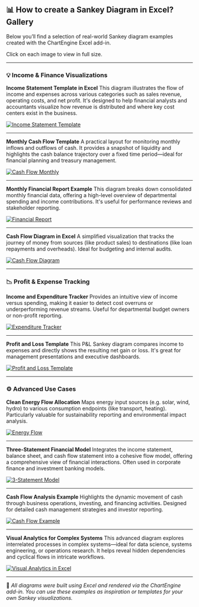 ## 📊 How to create a Sankey Diagram in Excel? Gallery

Below you’ll find a selection of real-world Sankey diagram examples created with the ChartEngine Excel add-in.

Click on each image to view in full size.

---

### 💡 Income & Finance Visualizations

**Income Statement Template in Excel** 
This diagram illustrates the flow of income and expenses across various categories such as sales revenue, operating costs, and net profit. It's designed to help financial analysts and accountants visualize how revenue is distributed and where key cost centers exist in the business.

[![Income Statement Template](./Sankey%20Diagram%20-%20Income-Statment-Templates-in-Excel.png)](./Sankey%20Diagram%20-%20Income-Statment-Templates-in-Excel.png)

---

**Monthly Cash Flow Template**
A practical layout for monitoring monthly inflows and outflows of cash. It provides a snapshot of liquidity and highlights the cash balance trajectory over a fixed time period—ideal for financial planning and treasury management.

[![Cash Flow Monthly](./Sankey%20Diagram%20-%20Monthly-Cash-Flow-Template-in-Excel.png)](./Sankey%20Diagram%20-%20Monthly-Cash-Flow-Template-in-Excel.png)

---

**Monthly Financial Report Example**
This diagram breaks down consolidated monthly financial data, offering a high-level overview of departmental spending and income contributions. It's useful for performance reviews and stakeholder reporting.

[![Financial Report](./Sankey%20Diagram%20-%20Monthly-Financial-Report-Template-in-Excel.png)](./Sankey%20Diagram%20-%20Monthly-Financial-Report-Template-in-Excel.png)

---

**Cash Flow Diagram in Excel**
A simplified visualization that tracks the journey of money from sources (like product sales) to destinations (like loan repayments and overheads). Ideal for budgeting and internal audits.

[![Cash Flow Diagram](./Sankey%20Diagram%20-%20cash-flow-diagram-in-excel.png)](./Sankey%20Diagram%20-%20cash-flow-diagram-in-excel.png)


---

### 📉 Profit & Expense Tracking

**Income and Expenditure Tracker**
Provides an intuitive view of income versus spending, making it easier to detect cost overruns or underperforming revenue streams. Useful for departmental budget owners or non-profit reporting.

[![Expenditure Tracker](./Sankey%20Diagram%20in%20Excel%20-%20Income-and-Expenditure-Tracker.png)](./Sankey%20Diagram%20in%20Excel%20-%20Income-and-Expenditure-Tracker.png)

---

**Profit and Loss Template**
This P&L Sankey diagram compares income to expenses and directly shows the resulting net gain or loss. It's great for management presentations and executive dashboards.

[![Profit and Loss Template](./Sankey%20Diagram%20in%20Excel%20-%20profit-and-loss-templates-in-excel.png)](./Sankey%20Diagram%20in%20Excel%20-%20profit-and-loss-templates-in-excel.png)


---

### ⚙️ Advanced Use Cases

**Clean Energy Flow Allocation**
Maps energy input sources (e.g. solar, wind, hydro) to various consumption endpoints (like transport, heating). Particularly valuable for sustainability reporting and environmental impact analysis.

[![Energy Flow](./Sankey-Diagram%20Excel%20-%20Energy-flow-diagram-Clean-Energy-Allocation.png)](./Sankey-Diagram%20Excel%20-%20Energy-flow-diagram-Clean-Energy-Allocation.png)

---

**Three-Statement Financial Model**
Integrates the income statement, balance sheet, and cash flow statement into a cohesive flow model, offering a comprehensive view of financial interactions. Often used in corporate finance and investment banking models.

[![3-Statement Model](./Sankey-Diagram-3-Statement-Financial-Model-in-Excel-02.png)](./Sankey-Diagram-3-Statement-Financial-Model-in-Excel-02.png)

---

**Cash Flow Analysis Example**
Highlights the dynamic movement of cash through business operations, investing, and financing activities. Designed for detailed cash management strategies and investor reporting.

[![Cash Flow Example](./Sankey-Diagram-Excel-Examples-of-Cash-Flow-Analysis%20-%2001.png)](./Sankey-Diagram-Excel-Examples-of-Cash-Flow-Analysis%20-%2001.png)

---

**Visual Analytics for Complex Systems**
This advanced diagram explores interrelated processes in complex systems—ideal for data science, systems engineering, or operations research. It helps reveal hidden dependencies and cyclical flows in intricate workflows.

[![Visual Analytics in Excel](./Sankey%20Diagram%20Excel%20-%20Visual-Analytics-in-Excel-Discover-Patterns-in-Complex-Systems.png)](./Sankey%20Diagram%20Excel%20-%20Visual-Analytics-in-Excel-Discover-Patterns-in-Complex-Systems.png)


---

📝 *All diagrams were built using Excel and rendered via the ChartEngine add-in. You can use these examples as inspiration or templates for your own Sankey visualizations.*

